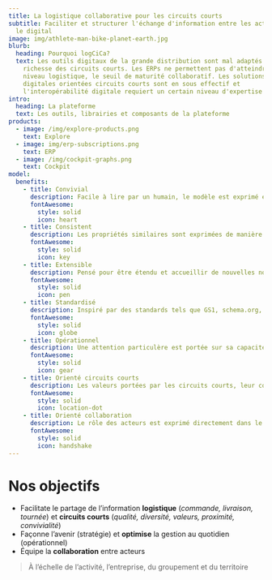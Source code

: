 ```yaml
---
title: La logistique collaborative pour les circuits courts
subtitle: Faciliter et structurer l'échange d'information entre les acteurs via
  le digital
image: img/athlete-man-bike-planet-earth.jpg
blurb:
  heading: Pourquoi logCiCa?
  text: Les outils digitaux de la grande distribution sont mal adaptés à la
    richesse des circuits courts. Les ERPs ne permettent pas d'atteindre, au
    niveau logistique, le seuil de maturité collaboratif. Les solutions
    digitales orientées circuits courts sont en sous effectif et
    l'interopérabilité digitale requiert un certain niveau d'expertise
intro:
  heading: La plateforme
  text: Les outils, librairies et composants de la plateforme
products:
  - image: /img/explore-products.png
    text: Explore
  - image: img/erp-subscriptions.png
    text: ERP
  - image: /img/cockpit-graphs.png
    text: Cockpit
model: 
  benefits:
    - title: Convivial
      description: Facile à lire par un humain, le modèle est exprimé en JSON.
      fontAwesome:
        style: solid
        icon: heart
    - title: Consistent
      description: Les propriétés similaires sont exprimées de manière cohérente. 
      fontAwesome:
        style: solid
        icon: key
    - title: Extensible
      description: Pensé pour être étendu et accueillir de nouvelles notions.
      fontAwesome:
        style: solid
        icon: pen
    - title: Standardisé
      description: Inspiré par des standards tels que GS1, schema.org, DFC.
      fontAwesome:
        style: solid
        icon: globe
    - title: Opérationnel
      description: Une attention particulère est portée sur sa capacité à être interrogé (base de données), manipulée (javascript), et représenté (templating).
      fontAwesome:
        style: solid
        icon: gear
    - title: Orienté circuits courts
      description: Les valeurs portées par les circuits courts, leur convivialité, la saisonnalité des produits et la logistique cyclique font partie intégrante du modèle.
      fontAwesome:
        style: solid
        icon: location-dot
    - title: Orienté collaboration
      description: Le rôle des acteurs est exprimé directement dans le modèle. Une commande a par exemple un vendeur et un client, elle est partagée entre les deux acteurs. 
      fontAwesome:
        style: solid
        icon: handshake
---
```


# Nos objectifs

* Facilitate le partage de l’information **logistique** (*commande, livraison, tournée*) et **circuits courts** (*qualité, diversité, valeurs, proximité, convivialité*)
* Façonne l’avenir (stratégie) et **optimise** la gestion au quotidien (opérationnel)
* Équipe la **collaboration** entre acteurs

> À l’échelle de l’activité, l’entreprise, du groupement et du territoire

